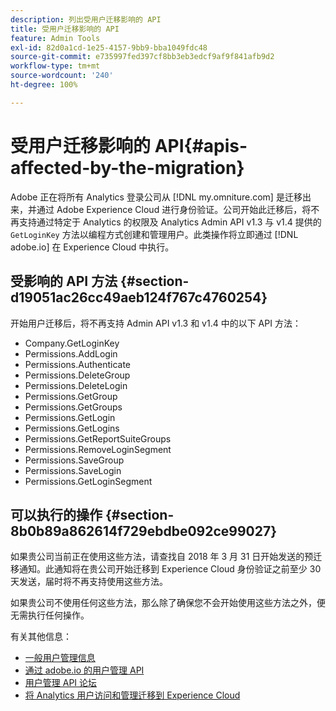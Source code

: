 ```yaml
---
description: 列出受用户迁移影响的 API
title: 受用户迁移影响的 API
feature: Admin Tools
exl-id: 82d0a1cd-1e25-4157-9bb9-bba1049fdc48
source-git-commit: e735997fed397cf8bb3eb3edcf9af9f841afb9d2
workflow-type: tm+mt
source-wordcount: '240'
ht-degree: 100%

---
```


# 受用户迁移影响的 API{#apis-affected-by-the-migration}

Adobe 正在将所有 Analytics 登录公司从 [!DNL my.omniture.com] 是迁移出来，并通过 Adobe Experience Cloud 进行身份验证。公司开始此迁移后，将不再支持通过特定于 Analytics 的权限及 Analytics Admin API v1.3 与 v1.4 提供的 `GetLoginKey` 方法以编程方式创建和管理用户。此类操作将立即通过 [!DNL adobe.io] 在 Experience Cloud 中执行。

## 受影响的 API 方法 {#section-d19051ac26cc49aeb124f767c4760254}

开始用户迁移后，将不再支持 Admin API v1.3 和 v1.4 中的以下 API 方法：

* Company.GetLoginKey
* Permissions.AddLogin
* Permissions.Authenticate
* Permissions.DeleteGroup
* Permissions.DeleteLogin
* Permissions.GetGroup
* Permissions.GetGroups
* Permissions.GetLogin
* Permissions.GetLogins
* Permissions.GetReportSuiteGroups
* Permissions.RemoveLoginSegment
* Permissions.SaveGroup
* Permissions.SaveLogin
* Permissions.GetLoginSegment

## 可以执行的操作 {#section-8b0b89a862614f729ebdbe092ce99027}

如果贵公司当前正在使用这些方法，请查找自 2018 年 3 月 31 日开始发送的预迁移通知。此通知将在贵公司开始迁移到 Experience Cloud 身份验证之前至少 30 天发送，届时将不再支持使用这些方法。

如果贵公司不使用任何这些方法，那么除了确保您不会开始使用这些方法之外，便无需执行任何操作。

有关其他信息：

* [一般用户管理信息](https://helpx.adobe.com/cn/enterprise/help/users.html)
* [通过 adobe.io 的用户管理 API](https://developer.adobe.com/UMAPI/)
* [用户管理 API 论坛](https://community.adobe.com/t5/enterprise-teams/bd-p/enterprise-and-teams)
* [将 Analytics 用户访问和管理迁移到 Experience Cloud](https://experienceleague.adobe.com/docs/analytics/admin/user-product-management/user-management/migrate-users/c-migration-tool.html)
